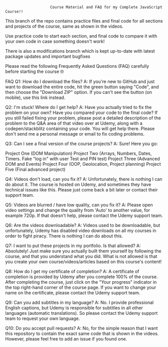                         Course Material and FAQ for my Complete JavaScript Course!!
This branch of the repo contains practice files and final code for all sections and projects of the course, same as shown in the videos.

Use practice code to start each section, and final code to compare it with your own code in case something doesn't work!

There is also a modifications branch which is kept up-to-date with latest package updates and important bugfixes 

 Please read the following Frequently Asked Questions (FAQ) carefully before starting the course 🤓

FAQ
Q1: How do I download the files?
A: If you're new to GitHub and just want to download the entire code, hit the green button saying "Code", and then choose the "Download ZIP" option. If you can't see the button (on mobile), use this link instead.

Q2: I'm stuck! Where do I get help?
A: Have you actually tried to fix the problem on your own? Have you compared your code to the final code? If you still failed fixing your problem, please post a detailed description of the problem to the Q&A area of that video over at Udemy, along with a codepen/stackblitz containing your code. You will get help there. Please don't send me a personal message or email to fix coding problems.


Q3: Can I see a final version of the course projects?
A: Sure! Here you go:

Project One (DOM Manipulation)
Project Two (Arrays, Numbers, Dates, Timers. Fake "log in" with user Test and PIN test)
Project Three (Advanced DOM and Events)
Project Four (OOP, Geolocation, Project planning)
Project Five (Final advanced project)

Q4: Videos don't load, can you fix it?
A: Unfortunately, there is nothing I can do about it. The course is hosted on Udemy, and sometimes they have technical issues like this. Please just come back a bit later or contact their support team.

Q5: Videos are blurred / have low quality, can you fix it?
A: Please open video settings and change the quality from 'Auto' to another value, for example 720p. If that doesn't help, please contact the Udemy support team.

Q6: Are the videos downloadable?
A: Videos used to be downloadable, but unfortunately, Udemy has disabled video downloads on all my courses in order to fight piracy. There is nothing I can do about this.

Q7: I want to put these projects in my portfolio. Is that allowed?
A: Absolutely! Just make sure you actually built them yourself by following the course, and that you understand what you did. What is not allowed is that you create your own course/videos/articles based on this course's content!


Q8: How do I get my certificate of completion?
A: A certificate of completion is provided by Udemy after you complete 100% of the course. After completing the course, just click on the "Your progress" indicator in the top right-hand corner of the course page. If you want to change your name on the certificate, please contact the Udemy support team.

Q9: Can you add subtitles in my language?
A: No. I provide professional English captions, but Udemy is responsible for subtitles in all other languages (automatic translations). So please contact the Udemy support team to request your own language.

Q10: Do you accept pull requests?
A: No, for the simple reason that I want this repository to contain the exact same code that is shown in the videos. However, please feel free to add an issue if you found one.
